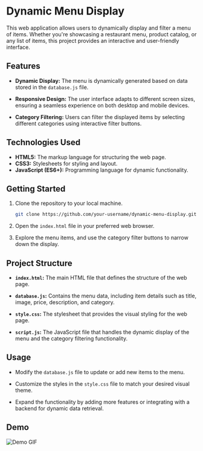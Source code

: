 # Dynamic Menu Display

This web application allows users to dynamically display and filter a menu of items. Whether you're showcasing a restaurant menu, product catalog, or any list of items, this project provides an interactive and user-friendly interface.

## Features

- **Dynamic Display:** The menu is dynamically generated based on data stored in the `database.js` file.

- **Responsive Design:** The user interface adapts to different screen sizes, ensuring a seamless experience on both desktop and mobile devices.

- **Category Filtering:** Users can filter the displayed items by selecting different categories using interactive filter buttons.


## Technologies Used

- **HTML5:** The markup language for structuring the web page.
- **CSS3:** Stylesheets for styling and layout.
- **JavaScript (ES6+):** Programming language for dynamic functionality.

## Getting Started

1. Clone the repository to your local machine.

    ```bash
    git clone https://github.com/your-username/dynamic-menu-display.git
    ```

2. Open the `index.html` file in your preferred web browser.

3. Explore the menu items, and use the category filter buttons to narrow down the display.

## Project Structure

- **`index.html`:** The main HTML file that defines the structure of the web page.

- **`database.js`:** Contains the menu data, including item details such as title, image, price, description, and category.

- **`style.css`:** The stylesheet that provides the visual styling for the web page.

- **`script.js`:** The JavaScript file that handles the dynamic display of the menu and the category filtering functionality.

## Usage

- Modify the `database.js` file to update or add new items to the menu.

- Customize the styles in the `style.css` file to match your desired visual theme.

- Expand the functionality by adding more features or integrating with a backend for dynamic data retrieval.

## Demo

![Demo GIF](menu.gif)
